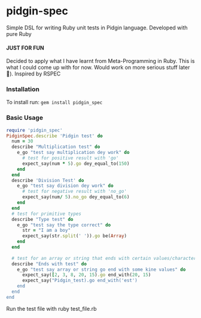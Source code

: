 # pidgin-spec
Simple DSL for writing Ruby unit tests in Pidgin language. Developed with pure Ruby

#### JUST FOR FUN
Decided to apply what I have learnt from Meta-Programming in Ruby. This is what I could come up with for now. Would work on more serious stuff later 🤪). Inspired by RSPEC

### Installation
To install run:
```gem install pidgin_spec```

### Basic Usage
```ruby
require 'pidgin_spec'
PidginSpec.describe 'Pidgin test' do
  num = 30
  describe "Multiplication test" do
    e_go "test say multiplication dey work" do
      # test for positive result with 'go'
      expect_say(num * 5).go dey_equal_to(150)
    end
  end
  describe 'Division Test' do
    e_go "test say division dey work" do
      # test for negative result with 'no_go'
      expect_say(num/ 5).no_go dey_equal_to(6)
    end
  end
  # test for primitive types
  describe "Type test" do
    e_go "test say the type correct" do
      str = "I am a boy"
      expect_say(str.split(' ')).go be(Array)
    end
  end
  
  # test for an array or string that ends with certain values/characters
  describe "Ends with test" do
    e_go "test say array or string go end with some kine values" do
      expect_say([2, 3, 8, 20, 15).go end_with(20, 15)
      expect_say("Pidgin_test).go end_with('est')
    end
  end
end
```
Run the test file with ruby test_file.rb

